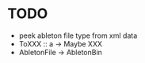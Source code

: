 # TODO
* peek ableton file type from xml data
* ToXXX :: a -> Maybe XXX
* AbletonFile -> AbletonBin


